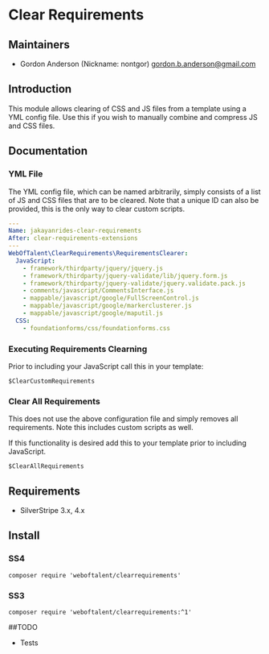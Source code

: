 # Clear Requirements

## Maintainers

* Gordon Anderson (Nickname: nontgor)
	<gordon.b.anderson@gmail.com>

## Introduction

This module allows clearing of CSS and JS files from a template using a YML config file.  Use this
if you wish to manually combine and compress JS and CSS files.
 
## Documentation
### YML File
The YML config file, which can be named arbitrarily, simply consists of a list of JS and CSS
files that are to be cleared.  Note that a unique ID can also be provided, this is the only
way to clear custom scripts.

```yml
---
Name: jakayanrides-clear-requirements
After: clear-requirements-extensions
---
WebOfTalent\ClearRequirements\RequirementsClearer:
  JavaScript:
    - framework/thirdparty/jquery/jquery.js
    - framework/thirdparty/jquery-validate/lib/jquery.form.js
    - framework/thirdparty/jquery-validate/jquery.validate.pack.js
    - comments/javascript/CommentsInterface.js
    - mappable/javascript/google/FullScreenControl.js
    - mappable/javascript/google/markerclusterer.js
    - mappable/javascript/google/maputil.js
  CSS:
    - foundationforms/css/foundationforms.css
```

### Executing Requirements Clearning
Prior to including your JavaScript call this in your template:
```
$ClearCustomRequirements
```

### Clear All Requirements
This does not use the above configuration file and simply removes all requirements.  Note this
includes custom scripts as well.

If this functionality is desired add this to your template prior to including JavaScript.
```
$ClearAllRequirements
```

## Requirements
* SilverStripe 3.x, 4.x

## Install
### SS4
```
composer require 'weboftalent/clearrequirements'
```

### SS3
```
composer require 'weboftalent/clearrequirements:^1'
```

##TODO
* Tests
